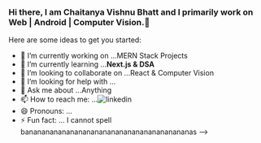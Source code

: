 ### Hi there, I am Chaitanya Vishnu Bhatt and I primarily work on Web | Android | Computer Vision.👋


Here are some ideas to get you started:

- 🔭 I’m currently working on ...MERN Stack Projects
- 🌱 I’m currently learning ...**Next.js & DSA**
- 👯 I’m looking to collaborate on ...React & Computer Vision
- 🤔 I’m looking for help with ...
- 💬 Ask me about ...Anything
- 📫 How to reach me: ...![linkedin](https://www.linkedin.com/in/chaitanyavishnubhatt/)
- 😄 Pronouns: ...
- ⚡ Fun fact: ... I cannot spell bananananananananananananananananananananas
-->
